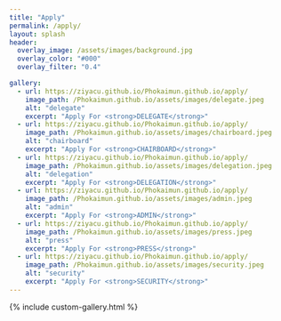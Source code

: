```yaml
---
title: "Apply"
permalink: /apply/
layout: splash
header:
  overlay_image: /assets/images/background.jpg
  overlay_color: "#000"
  overlay_filter: "0.4"

gallery:
  - url: https://ziyacu.github.io/Phokaimun.github.io/apply/
    image_path: /Phokaimun.github.io/assets/images/delegate.jpeg
    alt: "delegate"
    excerpt: "Apply For <strong>DELEGATE</strong>"
  - url: https://ziyacu.github.io/Phokaimun.github.io/apply/
    image_path: /Phokaimun.github.io/assets/images/chairboard.jpeg
    alt: "chairboard"
    excerpt: "Apply For <strong>CHAIRBOARD</strong>"
  - url: https://ziyacu.github.io/Phokaimun.github.io/apply/
    image_path: /Phokaimun.github.io/assets/images/delegation.jpeg
    alt: "delegation"
    excerpt: "Apply For <strong>DELEGATION</strong>"
  - url: https://ziyacu.github.io/Phokaimun.github.io/apply/
    image_path: /Phokaimun.github.io/assets/images/admin.jpeg
    alt: "admin"
    excerpt: "Apply For <strong>ADMIN</strong>"
  - url: https://ziyacu.github.io/Phokaimun.github.io/apply/
    image_path: /Phokaimun.github.io/assets/images/press.jpeg
    alt: "press"
    excerpt: "Apply For <strong>PRESS</strong>"
  - url: https://ziyacu.github.io/Phokaimun.github.io/apply/
    image_path: /Phokaimun.github.io/assets/images/security.jpeg
    alt: "security"
    excerpt: "Apply For <strong>SECURITY</strong>"
---
```


{% include custom-gallery.html %}
